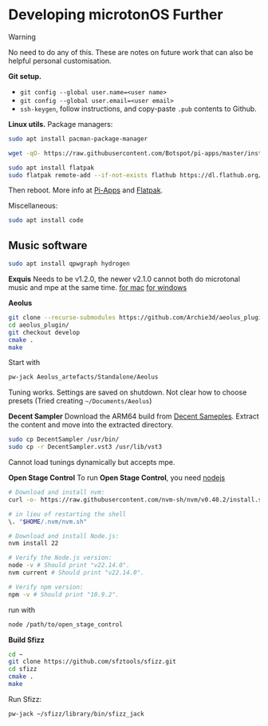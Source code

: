 # Developing microtonOS Further

> [!warning]
> No need to do any of this.
> These are notes on future work that can also be helpful personal customisation.

**Git setup.**
- `git config --global user.name=<user name>`
- `git config --global user.email=<user email>`
- `ssh-keygen`, follow instructions, and copy-paste `.pub` contents to Github.

**Linux utils.**
Package managers:
```bash
sudo apt install pacman-package-manager

wget -qO- https://raw.githubusercontent.com/Botspot/pi-apps/master/install | bash

sudo apt install flatpak
sudo flatpak remote-add --if-not-exists flathub https://dl.flathub.org/repo/flathub.flatpakrepo
```
Then reboot. More info at [Pi-Apps](https://pi-apps.io/install/) and [Flatpak](https://flathub.org/setup/Raspberry%20Pi%20OS).

Miscellaneous:
```bash
sudo apt install code
```

## Music software
```bash
sudo apt install qpwgraph hydrogen
```

**Exquis**
Needs to be v1.2.0, the newer v2.1.0 cannot both do microtonal music and mpe at the same time.
[for mac](https://web.archive.org/web/20250505203214/https://dualo.com/download/15603)
[for windows](https://web.archive.org/web/20250505203358/https://dualo.com/download/15609)

**Aeolus**

```bash
git clone --recurse-submodules https://github.com/Archie3d/aeolus_plugin.git
cd aeolus_plugin/
git checkout develop
cmake .
make
```

Start with
```bash
pw-jack Aeolus_artefacts/Standalone/Aeolus
```
Tuning works.
Settings are saved on shutdown.
Not clear how to choose presets (Tried creating `~/Documents/Aeolus`)

**Decent Sampler**
Download the ARM64 build from [Decent Sameples](https://www.decentsamples.com/product/decent-sampler-plugin/).
Extract the content and move into the extracted directory.
```bash
sudo cp DecentSampler /usr/bin/
sudo cp -r DecentSampler.vst3 /usr/lib/vst3
```
Cannot load tunings dynamically but accepts mpe.

**Open Stage Control**
To run **Open Stage Control**, you need [nodejs](https://nodejs.org/en/download)

```bash
# Download and install nvm:
curl -o- https://raw.githubusercontent.com/nvm-sh/nvm/v0.40.2/install.sh | bash

# in lieu of restarting the shell
\. "$HOME/.nvm/nvm.sh"

# Download and install Node.js:
nvm install 22

# Verify the Node.js version:
node -v # Should print "v22.14.0".
nvm current # Should print "v22.14.0".

# Verify npm version:
npm -v # Should print "10.9.2".
```
run with
```bash
node /path/to/open_stage_control
````



**Build Sfizz**
```bash
cd ~
git clone https://github.com/sfztools/sfizz.git
cd sfizz
cmake .
make
```
Run Sfizz:
```bash
pw-jack ~/sfizz/library/bin/sfizz_jack
```


